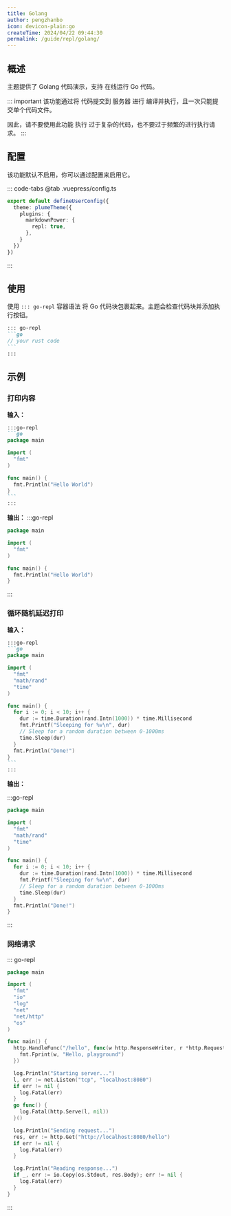 ```yaml
---
title: Golang
author: pengzhanbo
icon: devicon-plain:go
createTime: 2024/04/22 09:44:30
permalink: /guide/repl/golang/
---
```


## 概述

主题提供了 Golang 代码演示，支持 在线运行 Go 代码。

::: important
该功能通过将 代码提交到 服务器 进行 编译并执行，且一次只能提交单个代码文件。

因此，请不要使用此功能 执行 过于复杂的代码，也不要过于频繁的进行执行请求。
:::

## 配置

该功能默认不启用，你可以通过配置来启用它。

::: code-tabs
@tab .vuepress/config.ts

```ts
export default defineUserConfig({
  theme: plumeTheme({
    plugins: {
      markdownPower: {
        repl: true,
      },
    }
  })
})
```

:::

## 使用

使用 `::: go-repl` 容器语法 将 Go 代码块包裹起来。主题会检查代码块并添加执行按钮。

````md
::: go-repl
```go
// your rust code
```
:::
````

## 示例

### 打印内容

**输入：**

````md
:::go-repl
```go
package main

import (
  "fmt"
)

func main() {
  fmt.Println("Hello World")
}
```
:::
````

**输出：**
:::go-repl

```go
package main

import (
  "fmt"
)

func main() {
  fmt.Println("Hello World")
}
```

:::

### 循环随机延迟打印

**输入：**

````md
:::go-repl
```go
package main

import (
  "fmt"
  "math/rand"
  "time"
)

func main() {
  for i := 0; i < 10; i++ {
    dur := time.Duration(rand.Intn(1000)) * time.Millisecond
    fmt.Printf("Sleeping for %v\n", dur)
    // Sleep for a random duration between 0-1000ms
    time.Sleep(dur)
  }
  fmt.Println("Done!")
}
```
:::
````

**输出：**

:::go-repl

```go
package main

import (
  "fmt"
  "math/rand"
  "time"
)

func main() {
  for i := 0; i < 10; i++ {
    dur := time.Duration(rand.Intn(1000)) * time.Millisecond
    fmt.Printf("Sleeping for %v\n", dur)
    // Sleep for a random duration between 0-1000ms
    time.Sleep(dur)
  }
  fmt.Println("Done!")
}
```

:::

### 网络请求

::: go-repl

```go
package main

import (
  "fmt"
  "io"
  "log"
  "net"
  "net/http"
  "os"
)

func main() {
  http.HandleFunc("/hello", func(w http.ResponseWriter, r *http.Request) {
    fmt.Fprint(w, "Hello, playground")
  })

  log.Println("Starting server...")
  l, err := net.Listen("tcp", "localhost:8080")
  if err != nil {
    log.Fatal(err)
  }
  go func() {
    log.Fatal(http.Serve(l, nil))
  }()

  log.Println("Sending request...")
  res, err := http.Get("http://localhost:8080/hello")
  if err != nil {
    log.Fatal(err)
  }

  log.Println("Reading response...")
  if _, err := io.Copy(os.Stdout, res.Body); err != nil {
    log.Fatal(err)
  }
}
```

:::
